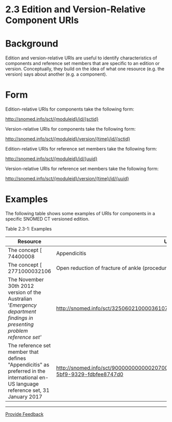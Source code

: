 # 2.3 Edition and Version-Relative Component URIs

# Background

Edition and version-relative URIs are useful to identify characteristics of components and reference set members that are specific to an edition or version. Conceptually, they build on the idea of what one resource (e.g. the version) says about another (e.g. a component).

# Form

Edition-relative URIs for components take the following form:

<http://snomed.info/sct/{moduleid}/id/{sctid}>

Version-relative URIs for components take the following form:

<http://snomed.info/sct/{moduleid}/version/{time}/id/{sctid}>

Edition-relative URIs for reference set members take the following form:

<http://snomed.info/sct/{moduleid}/id/{uuid}>

Version-relative URIs for reference set members take the following form:

<http://snomed.info/sct/{moduleid}/version/{time}/id/{uuid}>

# Examples

The following table shows some examples of URIs for components in a specific SNOMED CT versioned edition. 

Table 2.3-1: Examples

**Resource**| **URI**  
---|---  
The concept [ 74400008 | Appendicitis|](http://snomed.info/id/74400008 "74400008 | Appendicitis |") in SNOMED CT international edition, 31 January 2013| <http://snomed.info/sct/900000000000207008/version/20130131/id/74400008>  
The concept [ 2771000032106 | Open reduction of fracture of ankle (procedure)|](http://snomed.info/id/2771000032106 "2771000032106 | Open reduction of fracture of ankle \(procedure\) |") from the 20160930 Australian edition|  <http://snomed.info/sct/32506021000036107/version/20160930/id/2771000032106>  
The November 30th 2012 version of the Australian '_Emergency department findings in presenting problem reference set'_| <http://snomed.info/sct/32506021000036107/version/20121130/id/32570501000036104>  
The reference set member that defines "Appendicitis" as preferred in the international en-US language reference set, 31 January 2017| <http://snomed.info/sct/900000000000207008/version/20170131/id/7c0d7d61-c571-5bf9-9329-fdbfee8747d0>  
  
  

* * *






<a href="https://docs.google.com/forms/d/e/1FAIpQLScTmbZIf0UEQwYDkY27EEWBkaiYkHSbR0_9DmFrMLXoQLyL7Q/viewform?usp=pp_url&entry.1767247133=URI+Standard&entry.670899847=2.3%20Edition%20and%20Version-Relative%20Component%20URIs" class="button primary">Provide Feedback</a>
